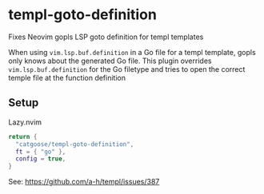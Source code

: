 # templ-goto-definition

Fixes Neovim gopls LSP goto definition for templ templates

When using `vim.lsp.buf.definition` in a Go file for a templ template, gopls
only knows about the generated Go file. This plugin overrides `vim.lsp.buf.definition`
for the Go filetype and tries to open the correct temple file at the function
definition

## Setup

Lazy.nvim

```lua
return {
  "catgoose/templ-goto-definition",
  ft = { "go" },
  config = true,
}
```

See: <https://github.com/a-h/templ/issues/387>
